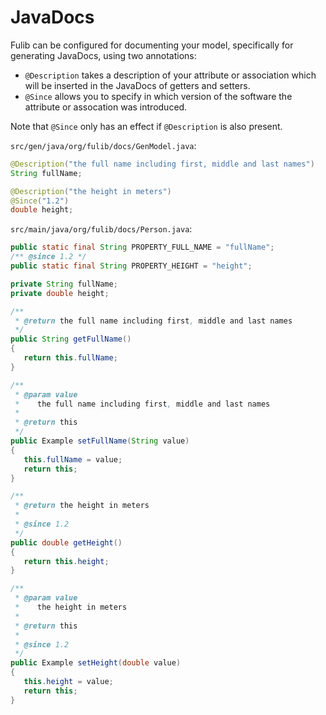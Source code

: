# JavaDocs

Fulib can be configured for documenting your model, specifically for generating JavaDocs, using two annotations:

* `@Description` takes a description of your attribute or association which will be inserted in the JavaDocs of getters and setters.
* `@Since` allows you to specify in which version of the software the attribute or assocation was introduced.

Note that `@Since` only has an effect if `@Description` is also present.

`src/gen/java/org/fulib/docs/GenModel.java`:

<!-- insert_code_fragment: docs.GenModel.Description | fenced:java -->
```java
@Description("the full name including first, middle and last names")
String fullName;

@Description("the height in meters")
@Since("1.2")
double height;
```
<!-- end_code_fragment: -->

`src/main/java/org/fulib/docs/Person.java`:

<!-- insert_code_fragment: docs.Description | fenced:java -->
```java
public static final String PROPERTY_FULL_NAME = "fullName";
/** @since 1.2 */
public static final String PROPERTY_HEIGHT = "height";

private String fullName;
private double height;

/**
 * @return the full name including first, middle and last names
 */
public String getFullName()
{
   return this.fullName;
}

/**
 * @param value
 *    the full name including first, middle and last names
 *
 * @return this
 */
public Example setFullName(String value)
{
   this.fullName = value;
   return this;
}

/**
 * @return the height in meters
 *
 * @since 1.2
 */
public double getHeight()
{
   return this.height;
}

/**
 * @param value
 *    the height in meters
 *
 * @return this
 *
 * @since 1.2
 */
public Example setHeight(double value)
{
   this.height = value;
   return this;
}
```
<!-- end_code_fragment: -->
